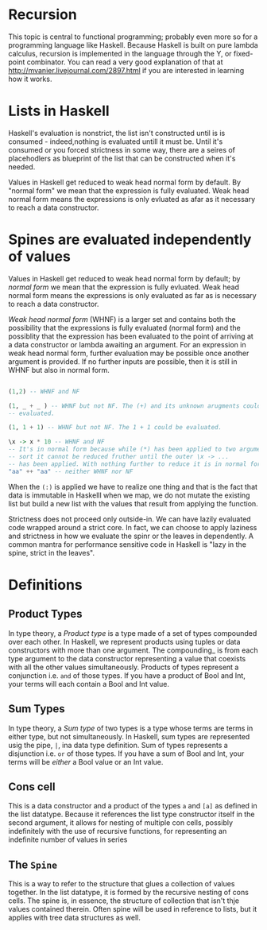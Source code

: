 
# Recursion 

This topic is central to functional programming; probably even more so for a
programming language like Haskell. Because Haskell is built on pure lambda
calculus, recursion is implemented in the language through the Y, or
fixed-point combinator. You can read a very good explanation of that at
http://mvanier.livejournal.com/2897.html if you are interested in learning how
it works.

# Lists in Haskell

Haskell's evaluation is nonstrict, the list isn't constructed until is is
consumed - indeed,nothing is evaluated untill it must be. Until it's consumed
or you forced strictness in some way, there are a seires of placehodlers as
blueprint of the list that can be constructed when it's needed. 

Values in Haskell get reduced to weak head normal form  by default. By "normal
form" we mean that the expression is fully evaluated. Weak head normal form
means the expressions is only evluated as afar as it necessary to reach a data
constructor.

# Spines are evaluated independently of values

Values in Haskell get reduced to weak head normal form by default; by _normal
form_ we mean that the expression is fully evluated. Weak head normal form
means the expressions is only evaluated as far as is necessary to reach a data
constructor.

_Weak head normal form_ (WHNF) is a larger set and contains both the possibility that
the expressions is fully evaluated (normal form) and the possiblity that the
expression has been evaluated to the point of arriving at a data constructor or
lambda awaiting an argument. For an expression in weak head normal form,
further evaluation may be possible once another argument is provided. If no
further inputs are possible, then it is still in WHNF but also in normal form. 

```haskell

(1,2) -- WHNF and NF

(1, _ + _ ) -- WHNF but not NF. The (+) and its unknown arugments could be
-- evaluated.

(1, 1 + 1) -- WHNF but not NF. The 1 + 1 could be evaluated.

\x -> x * 10 -- WHNF and NF 
-- It's in normal form because while (*) has been applied to two arguments of a
-- sort it cannot be reduced fruther until the outer \x -> ...
-- has been applied. With nothing further to reduce it is in normal form
"aa" ++ "aa" -- neither WHNF nor NF

```

When the `(:)` is applied we have to realize one thing and that is the fact
that data is immutable in Haskelll when we map, we do not mutate the existing
list but build a new list with the values that result from applying the
function.

Strictness does not proceed only outside-in. We can have lazily evaluated code
wrapped around a strict core. In fact, we can choose to apply laziness and
strictness in how we evaluate the spinr or the leaves in dependently. A common
mantra for performance sensitive code in Haskell is "lazy in the spine, strict
in the leaves". 

# Definitions

## Product Types

In type theory, a _Product type_ is a type made of a set of types compounded
over each other. In Haskell, we represent products using tuples or data
constructors with more than one argument. The 
compounding_ is from each type argument to the data constructor representing a
value that coexists with all the other values simultaneously. Products of types
represent a conjunction i.e. `and` of those types. If you have a product of
Bool and Int, your terms will each contain a Bool and Int value.

## Sum Types

In type theory, a _Sum type_ of two types is a type whose terms are terms in
either type, but not simultaneously. In Haskell, sum types are represented usig
the pipe, `|`, ina data type definition. Sum of types represents a disjunction
i.e. `or` of those types. If you have a sum of Bool and Int, your terms will be
_either_ a Bool value or an Int value.

## Cons cell 

This is a data constructor and a product of the types `a` and `[a]` as defined
in the list datatype. Because it references the list type constructor itself in
the second argument, it allows for nesting of multiple con cells, possibly
indefinitely with the use of recursive functions, for representing an
indefinite number of values in series

## The `Spine`

This is a way to refer to the structure that glues a collection of values
together. In the list datatype, it is formed by the recursive nesting of cons
cells. The spine is, in essence, the structure of collection that isn't thje
values contained therein. Often spine will be used in reference to lists, but
it applies with tree data structures as well.

